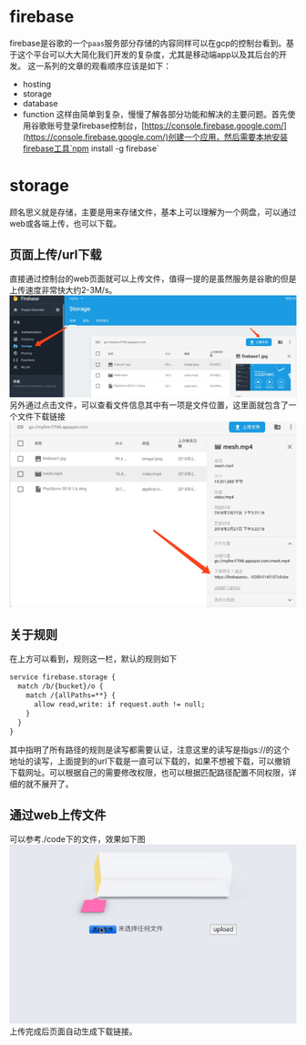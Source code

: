# firebase
firebase是谷歌的一个`paas`服务部分存储的内容同样可以在gcp的控制台看到。基于这个平台可以大大简化我们开发的复杂度，尤其是移动端app以及其后台的开发。
这一系列的文章的观看顺序应该是如下：
- hosting
- storage
- database
- function
这样由简单到复杂，慢慢了解各部分功能和解决的主要问题。首先使用谷歌账号登录firebase控制台，[https://console.firebase.google.com/](https://console.firebase.google.com/)创建一个应用，然后需要本地安装firebase工具`npm install -g firebase`
# storage
顾名思义就是存储，主要是用来存储文件，基本上可以理解为一个网盘，可以通过web或各端上传，也可以下载。
## 页面上传/url下载
直接通过控制台的web页面就可以上传文件，值得一提的是虽然服务是谷歌的但是上传速度非常快大约2-3M/s。
![image](img/16.jpg)
另外通过点击文件，可以查看文件信息其中有一项是文件位置，这里面就包含了一个文件下载链接
![image](img/17.jpg)
## 关于规则
在上方可以看到，规则这一栏，默认的规则如下
```rules
service firebase.storage {
  match /b/{bucket}/o {
    match /{allPaths=**} {
      allow read,write: if request.auth != null;
    }
  }
}
```
其中指明了所有路径的规则是读写都需要认证，注意这里的读写是指gs://的这个地址的读写，上面提到的url下载是一直可以下载的，如果不想被下载，可以撤销下载网址。可以根据自己的需要修改权限，也可以根据匹配路径配置不同权限，详细的就不展开了。
## 通过web上传文件
可以参考./code下的文件，效果如下图
![fire_storage.gif](img/fire_storage.gif)
上传完成后页面自动生成下载链接。




